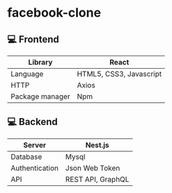 # facebook-clone

## 💻 Frontend

| Library         | React                   |
| --------------- | ----------------------- |
| Language        | HTML5, CSS3, Javascript |
| HTTP            | Axios                   |
| Package manager | Npm                     |

## 💻 Backend

| Server         | Nest.js           |
| -------------- | ----------------- |
| Database       | Mysql             |
| Authentication | Json Web Token    |
| API            | REST API, GraphQL |
